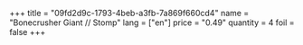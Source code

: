 +++
title = "09fd2d9c-1793-4beb-a3fb-7a869f660cd4"
name = "Bonecrusher Giant // Stomp"
lang = ["en"]
price = "0.49"
quantity = 4
foil = false
+++
